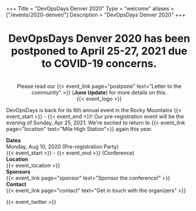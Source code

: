 +++
Title = "DevOpsDays Denver 2020"
Type = "welcome"
aliases = ["/events/2020-denver/"]
Description = "DevOpsDays Denver 2020"
+++

<div style="text-align:center">
    <h1>DevOpsDays Denver 2020 has been postponed to April 25-27, 2021 due to COVID-19 concerns.</h1><br>
    Please read our {{< event_link page="postpone" text="Letter to the community" >}} (<b>June Update</b>) for more details on this. 
</div>

<div style="text-align:center;">
  {{< event_logo >}}
</div>

<div class = "row">
  <p>
    DevOpsDays is back for its 6th annual event in the Rocky Mountains {{< event_start >}} - {{< event_end >}}! Our pre-registration event will be the evening of Sunday, Apr 25, 2021. We're excited to return to  {{< event_link page="location" text="Mile High Station">}} again this year.
  </p>
</div>
<div class = "row">
  <div class = "col-md-2">
    <strong>Dates</strong>
  </div>
  <div class = "col-md-8">
    Monday, Aug 10, 2020 (Pre-registration Party)<br>
    {{< event_start >}} - {{< event_end >}} (Conference)
  </div>
</div>

<div class = "row">
  <div class = "col-md-2">
    <strong>Location</strong>
  </div>
  <div class = "col-md-8">
    {{< event_location >}}
  </div>
</div>

<!-- <div class = "row">
  <div class = "col-md-2">
    <strong>Register</strong>
  </div>
  <div class = "col-md-8">
    {{< event_link page="registration" text="Register to attend the conference!" >}}
  </div>
</div> -->

<!-- <div class = "row">
  <div class = "col-md-2">
    <strong>Propose</strong>
  </div>
  <div class = "col-md-8">
    {{< event_link page="propose" text="Propose a talk!" >}}
  </div>
</div> -->

<!-- <div class = "row">
  <div class = "col-md-2">
    <strong>Program</strong>
  </div>
  <div class = "col-md-8">
    View the {{< event_link page="program" text="program." >}}
  </div>
</div> -->

<!-- <div class = "row">
  <div class = "col-md-2">
    <strong>Speakers</strong>
  </div>
  <div class = "col-md-8">
    Check out the {{< event_link page="speakers" text="speakers!" >}}
  </div>
</div> -->

<div class = "row">
  <div class = "col-md-2">
    <strong>Sponsors</strong>
  </div>
  <div class = "col-md-8">
    {{< event_link page="sponsor" text="Sponsor the conference!" >}}
  </div>
</div>

<div class = "row">
  <div class = "col-md-2">
    <strong>Contact</strong>
  </div>
  <div class = "col-md-8">
    {{< event_link page="contact" text="Get in touch with the organizers" >}}
  </div>
</div>

{{< event_twitter >}}
